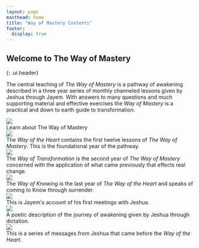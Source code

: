 ```yaml
---
layout: page
masthead: home
title: "Way of Mastery Contents"
footer:
  display: true
---
```


## Welcome to The Way of Mastery
{: .ui.header}

The central teaching of *The Way of Mastery* is a pathway of awakening described in a three year series of monthly channeled lessons given by Jeshua through Jayem. With answers to many questions and much supporting material and effective exercises the *Way of Mastery* is a practical and down to earth guide to transformation.

<div id="page-contents" class="ui three cards">
  <div class="card">
    <a href="#" data-book="acq" class="toc-modal-open image">
      <img src="/public/img/wom/acq-big.jpg">
    </a>
    <div class="content">
      <div class="description">
        Learn about The Way of Mastery
      </div>
    </div>
  </div>
  <div class="card">
    <a href="#" data-book="woh" class="toc-modal-open image">
      <img src="/public/img/wom/woh-big.jpg">
    </a>
    <div class="content">
      <div class="description">
        The <em>Way of the Heart</em> contains the first twelve lessons of <em>The Way of Mastery</em>. This is the foundational year of the pathway.
      </div>
    </div>
  </div>
  <div class="card">
    <a href="#" data-book="wot" class="toc-modal-open image">
      <img src="/public/img/wom/wot-big.jpg">
    </a>
    <div class="content">
      <div class="description">
        The <em>Way of Transformation</em> is the second year of <em>The Way of Mastery</em> concerned with the application of what came previously that effects real change. 
      </div>
    </div>
  </div>
  <div class="card">
    <a href="#" data-book="wok" class="toc-modal-open image">
      <img src="/public/img/wom/wok-big.jpg">
    </a>
    <div class="content">
      <div class="description">
        The <em>Way of Knowing</em> is the last year of <em>The Way of the Heart</em> and speaks of coming to Know through surrender.
      </div>
    </div>
  </div>
  <div class="card">
    <a href="#" data-book="tjl" class="toc-modal-open image">
      <img src="/public/img/wom/tjl-big.jpg">
    </a>
    <div class="content">
      <div class="description">
        This is Jayem's account of his first meetings with Jeshua.
      </div>
    </div>
  </div>
  <div class="card">
    <a href="#" data-book="wos" class="toc-modal-open image">
      <img src="/public/img/wom/wos-big.jpg">
    </a>
    <div class="content">
      <div class="description">
        A poetic description of the journey of awakening given by Jeshua through dictation.
      </div>
    </div>
  </div>
  <div class="card">
    <a href="#" data-book="early" class="toc-modal-open image">
      <img src="/public/img/wom/early-big.jpg">
    </a>
    <div class="content">
      <div class="description">
        This is a series of messages from Jeshua that came before the <em>Way of the Heart</em>.
      </div>
    </div>
</div>
